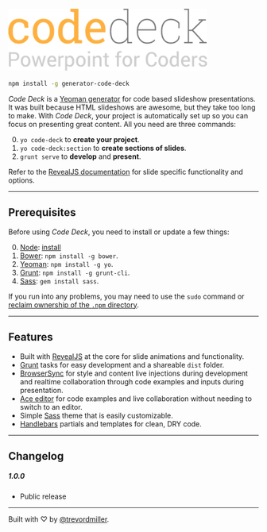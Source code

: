 ![Code Deck - Powerpoint for Coders](assets/logo.png)

```bash
npm install -g generator-code-deck
```

_Code Deck_ is a [Yeoman generator](http://yeoman.io/) for code based slideshow presentations. It was built because HTML slideshows are awesome, but they take too long to make. With _Code Deck_, your project is automatically set up so you can focus on presenting great content. All you need are three commands:

0. `yo code-deck` to **create your project**.
0. `yo code-deck:section` to **create sections of slides**.
0. `grunt serve` to **develop** and **present**.

Refer to the [RevealJS documentation](http://lab.hakim.se/reveal-js) for slide specific functionality and options.



-------------------------------------------------------



## Prerequisites

Before using _Code Deck_, you need to install or update a few things:

0. [Node](http://nodejs.org/): [install](http://nodejs.org/)
0. [Bower](http://bower.io/): `npm install -g bower`.
0. [Yeoman](http://yeoman.io/): `npm install -g yo`.
0. [Grunt](http://gruntjs.com/): `npm install -g grunt-cli`.
0. [Sass](http://sass-lang.com/): `gem install sass`.

If you run into any problems, you may need to use the `sudo` command or [reclaim ownership of the `.npm` directory](http://stackoverflow.com/questions/16151018/npm-throws-error-without-sudo).



-------------------------------------------------------



## Features

- Built with [RevealJS](http://lab.hakim.se/reveal-js/#/) at the core for slide animations and functionality.
- [Grunt](http://gruntjs.com/) tasks for easy development and a shareable `dist` folder.
- [BrowserSync](http://www.browsersync.io/) for style and content live injections during development and realtime collaboration through code examples and inputs during presentation.
- [Ace editor](http://ace.c9.io/) for code examples and live collaboration without needing to switch to an editor.
- Simple [Sass](http://sass-lang.com/) theme that is easily customizable.
- [Handlebars](http://handlebarsjs.com/) partials and templates for clean, DRY code.



-------------------------------------------------------



## Changelog

##### 1.0.0

- Public release



-------------------------------------------------------



Built with ♡ by [@trevordmiller](http://www.trevordmiller.com).

